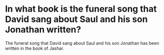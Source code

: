 # In what book is the funeral song that David sang about Saul and his son Jonathan written?

The funeral song that David sang about Saul and his son Jonathan has been written in the book of Jashar.
